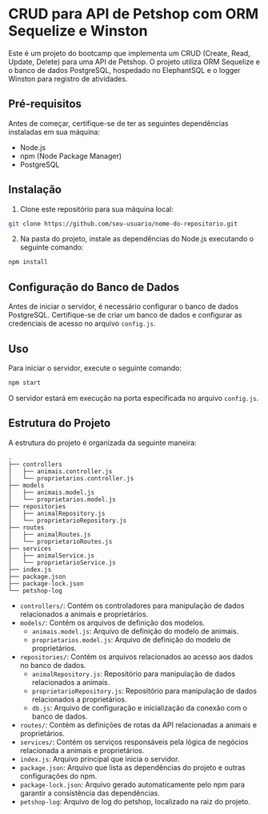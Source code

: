 # CRUD para API de Petshop com ORM Sequelize e Winston

Este é um projeto do bootcamp que implementa um CRUD (Create, Read, Update, Delete) para uma API de Petshop. O projeto utiliza ORM Sequelize e o banco de dados PostgreSQL, hospedado no ElephantSQL e o logger Winston para registro de atividades.

## Pré-requisitos

Antes de começar, certifique-se de ter as seguintes dependências instaladas em sua máquina:

- Node.js
- npm (Node Package Manager)
- PostgreSQL

## Instalação

1. Clone este repositório para sua máquina local:

```bash
git clone https://github.com/seu-usuario/nome-do-repositorio.git
```

2. Na pasta do projeto, instale as dependências do Node.js executando o seguinte comando:

```bash
npm install
```

## Configuração do Banco de Dados

Antes de iniciar o servidor, é necessário configurar o banco de dados PostgreSQL. Certifique-se de criar um banco de dados e configurar as credenciais de acesso no arquivo `config.js`.

## Uso

Para iniciar o servidor, execute o seguinte comando:

```bash
npm start
```

O servidor estará em execução na porta especificada no arquivo `config.js`.

## Estrutura do Projeto

A estrutura do projeto é organizada da seguinte maneira:

```
.
├── controllers
│   ├── animais.controller.js
│   └── proprietarios.controller.js
├── models
│   ├── animais.model.js
│   └── proprietarios.model.js
├── repositories
│   ├── animalRepository.js
│   └── proprietarioRepository.js
├── routes
│   ├── animalRoutes.js
│   └── proprietarioRoutes.js
├── services
│   ├── animalService.js
│   └── proprietarioService.js
├── index.js
├── package.json
├── package-lock.json
└── petshop-log

```

- `controllers/`: Contém os controladores para manipulação de dados relacionados a animais e proprietários.
- `models/`: Contém os arquivos de definição dos modelos.
  - `animais.model.js`: Arquivo de definição do modelo de animais.
  - `proprietarios.model.js`: Arquivo de definição do modelo de proprietários.
- `repositories/`: Contém os arquivos relacionados ao acesso aos dados no banco de dados.
  - `animalRepository.js`: Repositório para manipulação de dados relacionados a animais.
  - `proprietarioRepository.js`: Repositório para manipulação de dados relacionados a proprietários.
  - `db.js`: Arquivo de configuração e inicialização da conexão com o banco de dados.
- `routes/`: Contém as definições de rotas da API relacionadas a animais e proprietários.
- `services/`: Contém os serviços responsáveis pela lógica de negócios relacionada a animais e proprietários.
- `index.js`: Arquivo principal que inicia o servidor.
- `package.json`: Arquivo que lista as dependências do projeto e outras configurações do npm.
- `package-lock.json`: Arquivo gerado automaticamente pelo npm para garantir a consistência das dependências.
- `petshop-log`: Arquivo de log do petshop, localizado na raiz do projeto.


